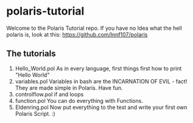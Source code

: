 # polaris-tutorial
Welcome to the Polaris Tutorial repo.
If you have no Idea what the hell polaris is, look at this: https://github.com/Innf107/polaris

## The tutorials
1. Hello_World.pol
    As in every language, first things first how to print "Hello World"
2. variables.pol
    Variables in bash are the INCARNATION OF EVIL - fact! They are made simple in Polaris. Have fun.
3. controlflow.pol
    if and loops
4. function.pol
    You can do everything with Functions. 
5. Eldenring.pol
    Now put everything to the test and write your first own Polaris Script. :)
